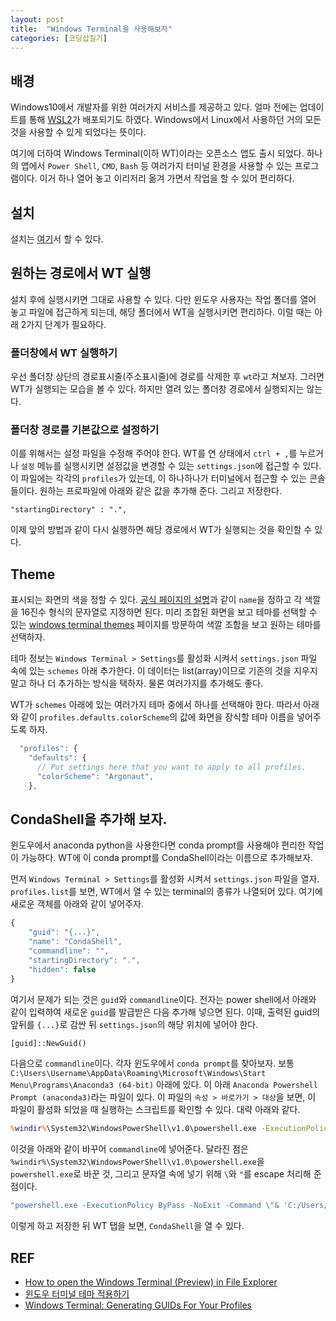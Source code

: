 ```yaml
---
layout: post
title:  "Windows Terminal을 사용해보자"
categories: [코딩삽질기]
---
```


## 배경

Windows10에서 개발자를 위한 여러가지 서비스를 제공하고 있다. 얼마 전에는 업데이트를 통해 [WSL2](https://docs.microsoft.com/ko-kr/windows/wsl/wsl2-index)가 배포되기도 하였다. Windows에서 Linux에서 사용하던 거의 모든 것을 사용할 수 있게 되었다는 뜻이다. 

여기에 더하여 Windows Terminal(이하 WT)이라는 오픈소스 앱도 출시 되었다. 하나의 앱에서 `Power Shell`, `CMD`, `Bash` 등 여러가지 터미널 환경을 사용할 수 있는 프로그램이다. 이거 하나 열어 놓고 이리저리 옮겨 가면서 작업을 할 수 있어 편리하다. 

## 설치

설치는 [여기](https://www.microsoft.com/ko-kr/p/windows-terminal/9n0dx20hk701?activetab=pivot:overviewtab)서 할 수 있다. 

## 원하는 경로에서 WT 실행

설치 후에 실행시키면 그대로 사용할 수 있다. 다만 윈도우 사용자는 작업 폴더를 열어 놓고 파일에 접근하게 되는데, 해당 폴더에서 WT을 실행시키면 편리하다. 이럴 때는 아래 2가지 단계가 필요하다. 

### 폴더창에서 WT 실행하기

우선 폴더창 상단의 경로표시줄(주소표시줄)에 경로를 삭제한 후 `wt`라고 쳐보자. 그러면 WT가 실행되는 모습을 볼 수 있다. 하지만 열려 있는 폴더창 경로에서 실행되지는 않는다. 

### 폴더창 경로를 기본값으로 설정하기

이를 위해서는 설정 파일을 수정해 주어야 한다. WT를 연 상태에서 `ctrl + ,`를 누르거나 `설정` 메뉴를 실행시키면 설정값을 변경할 수 있는 `settings.json`에 접근할 수 있다. 이 파일에는 각각의 `profiles`가 있는데, 이 하나하나가 터미널에서 접근할 수 있는 콘솔들이다. 원하는 프로파일에 아래와 같은 값을 추가해 준다. 그리고 저장한다. 

```
"startingDirectory" : ".",
```

이제 앞의 방법과 같이 다시 실행하면 해당 경로에서 WT가 실행되는 것을 확인할 수 있다. 

## Theme 

표시되는 화면의 색을 정할 수 있다. [공식 페이지의 설명](https://docs.microsoft.com/ko-kr/windows/terminal/customize-settings/color-schemes)과 같이 `name`을 정하고 각 색깔을 16진수 형식의 문자열로 지정하면 된다. 미리 조합된 화면을 보고 테마를 선택할 수 있는 [windows terminal themes](https://atomcorp.github.io/themes/) 페이지를 방문하여 색깔 조합을 보고 원하는 테마를 선택하자. 

테마 정보는 `Windows Terminal > Settings`를 활성화 시켜서 `settings.json` 파일 속에 있는 `schemes` 아래 추가한다. 이 데이터는 list(array)이므로  기존의 것을 지우지 말고 하나 더 추가하는 방식을 택하자. 물론 여러가지를 추가해도 좋다. 

WT가 `schemes` 아래에 있는 여러가지 테마 중에서 하나를 선택해야 한다. 따라서 아래와 같이 `profiles.defaults.colorScheme`의 값에 화면을 장식할 테마 이름을 넣어주도록 하자. 

```js
  "profiles": {
    "defaults": {
      // Put settings here that you want to apply to all profiles.
      "colorScheme": "Argonaut",
    },
```

## CondaShell을 추가해 보자. 

윈도우에서 anaconda python을 사용한다면 conda prompt를 사용해야 편리한 작업이 가능하다. WT에 이 conda prompt를 CondaShell이라는 이름으로 추가해보자. 

먼저  `Windows Terminal > Settings`를 활성화 시켜서 `settings.json` 파일을 열자. `profiles.list`를 보면, WT에서 열 수 있는 terminal의 종류가 나열되어 있다. 여기에 새로운 객체를 아래와 같이 넣어주자. 

```js
{
	"guid": "{...}",
	"name": "CondaShell",
	"commandline": "",
	"startingDirectory": ".",
	"hidden": false
}
```

여기서 문제가 되는 것은 `guid`와 `commandline`이다. 전자는 power shell에서 아래와 같이 입력하여 새로운 `guid`를 발급받은 다음 추가해 넣으면 된다. 이때, 출력된 guid의 앞뒤를 `{...}`로 감싼 뒤 `settings.json`의 해당 위치에 넣어야 한다.  

```cmd
[guid]::NewGuid()
``` 

다음으로 `commandline`이다. 각자 윈도우에서 `conda prompt`를 찾아보자. 보통 `C:\Users\Username\AppData\Roaming\Microsoft\Windows\Start Menu\Programs\Anaconda3 (64-bit)` 아래에 있다. 이 아래 `Anaconda Powershell Prompt (anaconda3)`라는 파일이 있다. 이 파일의 `속성 > 바로가기 > 대상`을 보면, 이 파일이 활성화 되었을 때 실행하는 스크립트를 확인할 수 있다. 대략 아래와 같다.  

```cmd
%windir%\System32\WindowsPowerShell\v1.0\powershell.exe -ExecutionPolicy ByPass -NoExit -Command "& 'C:\Users\Username\anaconda3\shell\condabin\conda-hook.ps1' ; conda activate 'C:\Users\Username\anaconda3' "
```

이것을 아래와 같이 바꾸어 `commandline`에 넣어준다. 달라진 점은 `%windir%\System32\WindowsPowerShell\v1.0\powershell.exe`을 `powershell.exe`로 바꾼 것, 그리고 문자열 속에 넣기 위해 `\`와 `"`를 escape 처리해 준 점이다. 

```cmd
"powershell.exe -ExecutionPolicy ByPass -NoExit -Command \"& 'C:/Users/Username/anaconda3/shell/condabin/conda-hook.ps1' ; conda activate 'C:\Users\Username\anaconda3' \""
```

이렇게 하고 저장한 뒤 WT 탭을 보면, `CondaShell`을 열 수 있다. 

## REF

* [How to open the Windows Terminal (Preview) in File Explorer](https://superuser.com/questions/1481203/how-to-open-the-windows-terminal-preview-in-file-explorer)
* [윈도우 터미널 테마 적용하기](https://itstorys.tistory.com/381)
* [Windows Terminal: Generating GUIDs For Your Profiles](https://traviscolbert.net/blog/windows-terminal-generating-guids-for-your-profiles/)
